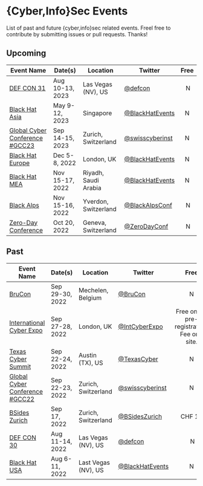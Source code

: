 # {Cyber,Info}Sec Events

List of past and future {cyber,info}sec related events. Freel free to contribute by submitting issues or pull requests. Thanks!

## Upcoming

| Event Name | Date(s) | Location | Twitter | Free
| ---------- | ------- | -------- | ------- | :--------:
| [DEF CON 31](https://defcon.org/) | Aug 10-13, 2023 | Las Vegas (NV), US | [@defcon](https://twitter.com/defcon) | N
| [Black Hat Asia](https://www.blackhat.com) | May 9-12, 2023 | Singapore | [@BlackHatEvents](https://twitter.com/BlackHatEvents) | N
| [Global Cyber Conference #GCC23](https://swisscyberinstitute.com/conference/) | Sep 14-15, 2023 | Zurich, Switzerland | [@swisscyberinst](https://twitter.com/swisscyberinst) | N
| [Black Hat Europe](https://www.blackhat.com/eu-22/ ) | Dec 5-8, 2022 | London, UK | [@BlackHatEvents](https://twitter.com/BlackHatEvents) | N
| [Black Hat MEA](https://blackhatmea.com/) | Nov 15-17, 2022 | Riyadh, Saudi Arabia | [@BlackHatEvents](https://twitter.com/BlackHatEvents) | N
| [Black Alps](https://blackalps.ch) | Nov 15-16, 2022 | Yverdon, Switzerland | [@BlackAlpsConf](https://twitter.com/BlackAlpsConf) | N
| [Zero-Day Conference](https://zero-day.ch) | Oct 20, 2022 | Geneva, Switzerland | [@ZeroDayConf](https://twitter.com/ZeroDayConf) | N

## Past

| Event Name | Date(s) | Location | Twitter | Free
| ---------- | ------- | -------- | ------- | :--------:
| [BruCon](https://www.brucon.org/2022/ ) | Sep 29-30, 2022 | Mechelen, Belgium | [@BruCon](https://twitter.com/BruCon) | N
| [International Cyber Expo](https://www.internationalcyberexpo.com) | Sep 27-28, 2022 | London, UK | [@IntCyberExpo](https://twitter.com/IntCyberExpo) | Free online pre-registration.<br/>Fee on-site.
| [Texas Cyber Summit](https://texascyber.com/) | Sep 22-24, 2022 | Austin (TX), US | [@TexasCyber](https://twitter.com/texascyber) | N
| [Global Cyber Conference #GCC22](https://swisscyberinstitute.com/conference/) | Sep 22-23, 2022| Zurich, Switzerland | [@swisscyberinst](https://twitter.com/swisscyberinst) | N
| [BSides Zurich](https://bsideszh.ch/) | Sep 17, 2022 | Zurich, Switzerland | [@BSidesZurich](https://twitter.com/BsidesZurich) | CHF 10
| [DEF CON 30](https://defcon.org/) | Aug 11-14, 2022 | Las Vegas (NV), US | [@defcon](https://twitter.com/defcon) | N
| [Black Hat USA](https://www.blackhat.com/us-22/) | Aug 6-11, 2022 | Last Vegas (NV), US | [@BlackHatEvents](https://twitter.com/BlackHatEvents) | N
